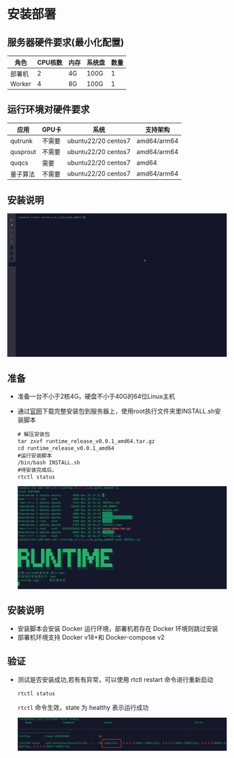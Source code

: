 
# 安装部署
## 服务器硬件要求(最小化配置)
 <table>
        <thead>
            <tr>
                <th>角色</th>
                <th>CPU核数</th>
                <th>内存</th>
                <th>系统盘</th>
                <th>数量</th>
            </tr>
        </thead>
        <tbody>
            <tr>
                <td>部署机</td>
                <td>2</td>
                <td>4G</td>
                <td>100G</td>
                <td>1</td>
            </tr>
            <tr>
                <td>Worker</td>
                <td>4</td>
                <td>8G</td>
                <td>100G</td>
                <td>1</td>
            </tr>
        <tbody>
    </table>

## 运行环境对硬件要求
<table>
        <thead>
            <tr>
                <th>应用</th>
                <th>GPU卡</th>
                <th>系统</th>
                <th>支持架构</th>
            </tr>
        </thead>
        <tbody>
            <tr>
                <td>qutrunk</td>
                <td>不需要</td>
                <td>ubuntu22/20 centos7</td>
                <td>amd64/arm64</td>
            </tr>
            <tr>
                <td>qusprout</td>
                <td>不需要</td>
                <td>ubuntu22/20 centos7</td>
                <td>amd64/arm64</td>
            </tr>
            <tr>
                <td>quqcs</td>
                <td>需要</td>
                <td>ubuntu22/20 centos7</td>
                <td>amd64</td>
            </tr>
            <tr>
                <td>量子算法</td>
                <td>不需要</td>
                <td>ubuntu22/20 centos7</td>
                <td>amd64/arm64</td>
            </tr>
        <tbody>
    </table>

## 安装说明
![](../install.gif)

## 准备
* 准备一台不小于2核4G，硬盘不小于40G的64位Linux主机
* 通过[官网](http://nexus.queco.cn/repository/qudoor-raw/runtime/0.0.1/runtime_v0.0.1_1223_amd64.tar.gz)下载完整安装包到服务器上，使用root执行文件夹里INSTALL.sh安装脚本

    ```shell
    # 解压安装包
    tar zxvf runtime_release_v0.0.1_amd64.tar.gz
    cd runtime_release_v0.0.1_amd64
    #运行安装脚本
    /bin/bash INSTALL.sh
    #待安装完成后，
    rtctl status
    ```
    ![img.png](../img/img.png)

## 安装说明
* 安装脚本会安装 Docker 运行环境，部署机若存在 Docker 环境则跳过安装
* 部署机环境支持 Docker v18+和 Docker-compose v2



## 验证

- 测试是否安装成功,若有有异常，可以使用 rtctl restart 命令进行重新启动
    ```shell
    rtctl status
    ```
    `rtctl` 命令生效，state 为 healthy 表示运行成功

    ![img_1.png](../img/img_1.png)

